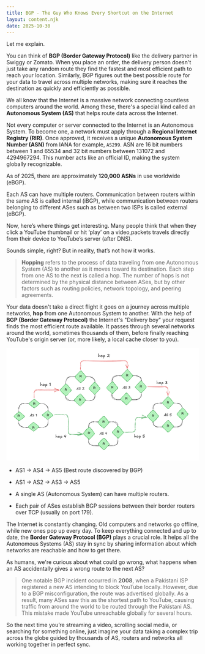 ```yaml
---
title: BGP - The Guy Who Knows Every Shortcut on the Internet
layout: content.njk
date: 2025-10-30
---
```


Let me explain.

You can think of **BGP (Border Gateway Protocol)** like the delivery partner in Swiggy or Zomato. When you place an order, the delivery person doesn't just take any random route they find the fastest and most efficient path to reach your location. Similarly, BGP figures out the best possible route for your data to travel across multiple networks, making sure it reaches the destination as quickly and efficiently as possible.

We all know that the Internet is a massive network connecting countless computers around the world. Among these, there's a special kind called an **Autonomous System (AS)** that helps route data across the Internet.

Not every computer or server connected to the Internet is an Autonomous System. To become one, a network must apply through a **Regional Internet Registry (RIR)**. Once approved, it receives a unique **Autonomous System Number (ASN)** from IANA for example, `AS299`. ASN are 16 bit numbers between 1 and 65534 and 32 bit numbers between 131072 and 4294967294. This number acts like an official ID, making the system globally recognizable.

As of 2025, there are approximately **120,000 ASNs** in use worldwide (eBGP). 

Each AS can have multiple routers. Communication between routers within the same AS is called internal (iBGP), while communication between routers belonging to different ASes such as between two ISPs is called external (eBGP).

Now, here’s where things get interesting. Many people think that when they click a YouTube thumbnail or hit ‘play’ on a video,packets travels directly from their device to YouTube’s server (after DNS).

Sounds simple, right? But in reality, that’s not how it works.

> **Hopping** refers to the process of data traveling from one Autonomous System (AS) to another as it moves toward its destination. Each step from one AS to the next is called a hop. The number of hops is not determined by the physical distance between ASes, but by other factors such as routing policies, network topology, and peering agreements.

Your data doesn't take a direct flight it goes on a journey across multiple networks, **hop** from one Autonomous System to another. With the help of **BGP (Border Gateway Protocol)** the Internet's "Delivery boy" your request finds the most efficient route available. It passes through several networks around the world, sometimes thousands of them, before finally reaching YouTube's origin server (or, more likely, a local cache closer to you).

![BGP Flow](/assets/bgp.png)

- AS1 -> AS4 -> AS5 (Best route discovered by BGP)
- AS1 -> AS2 -> AS3 -> AS5

- A single AS (Autonomous System) can have multiple routers.
- Each pair of ASes establish BGP sessions between their border routers over TCP (usually on port 179).

The Internet is constantly changing. Old computers and networks go offline, while new ones pop up every day. To keep everything connected and up to date, the **Border Gateway Protocol (BGP)** plays a crucial role. It helps all the Autonomous Systems (AS) stay in sync by sharing information about which networks are reachable and how to get there.

As humans, we're curious about what could go wrong, what happens when an AS accidentally gives a wrong route to the next AS?

> One notable BGP incident occurred in **2008**, when a Pakistani ISP registered a new AS intending to block YouTube locally. However, due to a BGP misconfiguration, the route was advertised globally. As a result, many ASes saw this as the shortest path to YouTube, causing traffic from around the world to be routed through the Pakistani AS. This mistake made YouTube unreachable globally for several hours.

So the next time you’re streaming a video, scrolling social media, or searching for something online, just imagine your data taking a complex trip across the globe guided by thousands of AS, routers and networks all working together in perfect sync.

